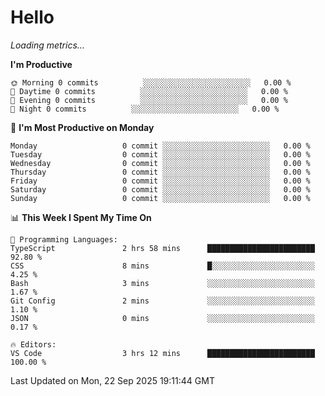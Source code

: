 # Hello

<!-- METRICS:START -->
<p><em>Loading metrics…</em></p>
<!-- METRICS:END -->

<!--START_SECTION:waka-->
**I'm Productive**

```text
🌞 Morning 0 commits          ░░░░░░░░░░░░░░░░░░░░░░░░   0.00 % 
🌆 Daytime 0 commits          ░░░░░░░░░░░░░░░░░░░░░░░░   0.00 % 
🌃 Evening 0 commits          ░░░░░░░░░░░░░░░░░░░░░░░░   0.00 % 
🌙 Night 0 commits          ░░░░░░░░░░░░░░░░░░░░░░░░   0.00 % 
```
📅 **I'm Most Productive on Monday**

```text
Monday                   0 commit ░░░░░░░░░░░░░░░░░░░░░░░░   0.00 % 
Tuesday                  0 commit ░░░░░░░░░░░░░░░░░░░░░░░░   0.00 % 
Wednesday                0 commit ░░░░░░░░░░░░░░░░░░░░░░░░   0.00 % 
Thursday                 0 commit ░░░░░░░░░░░░░░░░░░░░░░░░   0.00 % 
Friday                   0 commit ░░░░░░░░░░░░░░░░░░░░░░░░   0.00 % 
Saturday                 0 commit ░░░░░░░░░░░░░░░░░░░░░░░░   0.00 % 
Sunday                   0 commit ░░░░░░░░░░░░░░░░░░░░░░░░   0.00 % 
```

📊 **This Week I Spent My Time On**

```text
💬 Programming Languages: 
TypeScript               2 hrs 58 mins      ████████████████████████   92.80 % 
CSS                      8 mins             █░░░░░░░░░░░░░░░░░░░░░░░   4.25 % 
Bash                     3 mins             ░░░░░░░░░░░░░░░░░░░░░░░░   1.67 % 
Git Config               2 mins             ░░░░░░░░░░░░░░░░░░░░░░░░   1.10 % 
JSON                     0 mins             ░░░░░░░░░░░░░░░░░░░░░░░░   0.17 % 

🔥 Editors: 
VS Code                  3 hrs 12 mins      ████████████████████████   100.00 % 
```

 Last Updated on Mon, 22 Sep 2025 19:11:44 GMT
<!--END_SECTION:waka-->
